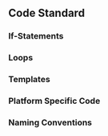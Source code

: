 ## Code Standard

### If-Statements

### Loops

### Templates

### Platform Specific Code

### Naming Conventions


